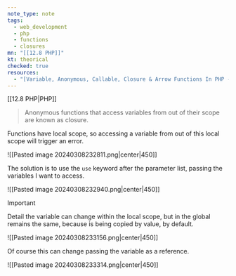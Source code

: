 ```yaml
---
note_type: note
tags:
  - web_development
  - php
  - functions
  - closures
mn: "[[12.8 PHP]]"
kt: theorical
checked: true
resources:
  - "[Variable, Anonymous, Callable, Closure & Arrow Functions In PHP - Full PHP 8 Tutorial](https://www.youtube.com/watch?v=7_FOIxYLF-s&list=PLr3d3QYzkw2xabQRUpcZ_IBk9W50M9pe-&index=25&ab_channel=ProgramWithGio)"
---
```

[[12.8 PHP|PHP]]

>Anonymous functions that access variables from out of their scope are known as closure. 

Functions have local scope, so accessing a variable from out of this local scope will trigger an error.  

![[Pasted image 20240308232811.png|center|450]]

The solution is to use the `use` keyword after the parameter list, passing the variables I want to access. 

![[Pasted image 20240308232940.png|center|450]]


>[!important]
>Detail the variable can change within the local scope, but in the global remains the same, because is being copied by value, by default.
>
>![[Pasted image 20240308233156.png|center|450]]
>
>Of course this can change passing the variable as a reference.
>
>![[Pasted image 20240308233314.png|center|450]]





